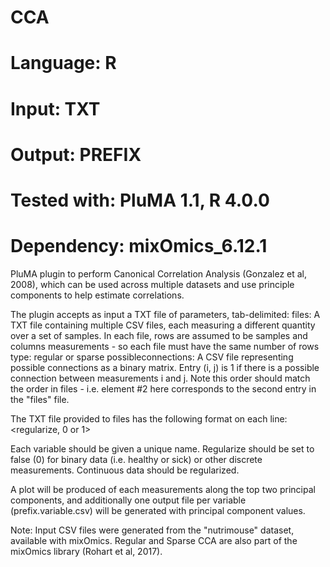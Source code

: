 # CCA
# Language: R
# Input: TXT
# Output: PREFIX
# Tested with: PluMA 1.1, R 4.0.0
# Dependency: mixOmics_6.12.1

PluMA plugin to perform Canonical Correlation Analysis (Gonzalez et al, 2008),
which can be used across multiple datasets and use principle components to
help estimate correlations.

The plugin accepts as input a TXT file of parameters, tab-delimited:
files: A TXT file containing multiple CSV files, each measuring a different
quantity over a set of samples.  In each file, rows are assumed to be samples
and columns measurements - so each file must have the same number of rows
type: regular or sparse
possibleconnections: A CSV file representing possible connections as a binary matrix.
Entry (i, j) is 1 if there is a possible connection between measurements i and j.
Note this order should match the order in files - i.e. element #2 here corresponds
to the second entry in the "files" file.

The TXT file provided to files has the following format on each line:
<CSV file> <name of variable> <regularize, 0 or 1>

Each variable should be given a unique name.  Regularize should be set to false (0)
for binary data (i.e. healthy or sick) or other discrete measurements.  Continuous
data should be regularized.

A plot will be produced of each measurements along the top two principal components,
and additionally one output file per variable (prefix.variable.csv) will be generated
with principal component values.

Note: Input CSV files were generated from the "nutrimouse" dataset, available
with mixOmics.  Regular and Sparse CCA are also part of the mixOmics library (Rohart et al, 2017).
